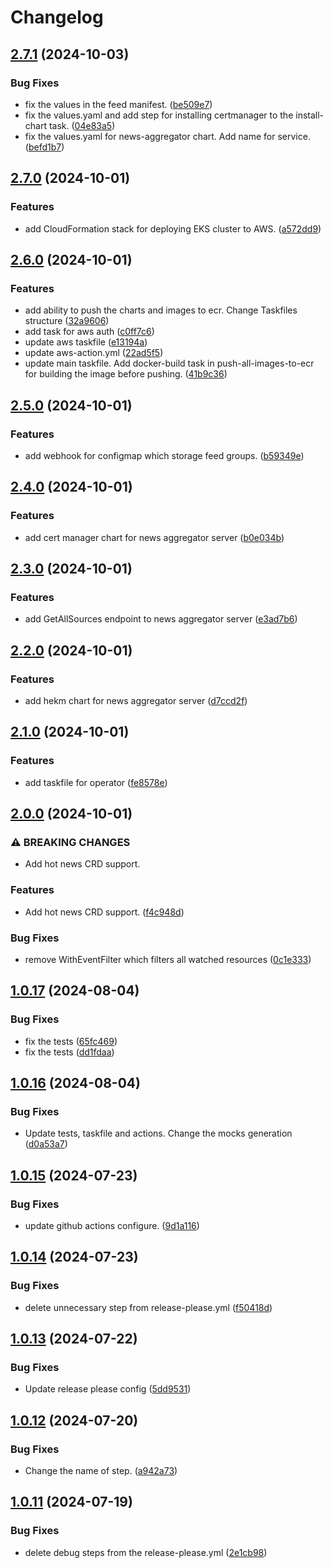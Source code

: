 # Changelog

## [2.7.1](https://github.com/ivan-poltavskiy/news-aggregator/compare/v2.7.0...v2.7.1) (2024-10-03)


### Bug Fixes

* fix the values in the feed manifest. ([be509e7](https://github.com/ivan-poltavskiy/news-aggregator/commit/be509e7b19833af11356f024a3fecc3a27d28f93))
* fix the values.yaml and add step for installing certmanager to the install-chart task. ([04e83a5](https://github.com/ivan-poltavskiy/news-aggregator/commit/04e83a5ad75123f7111f27b10a6b927464749272))
* fix the values.yaml for news-aggregator chart. Add name for service. ([befd1b7](https://github.com/ivan-poltavskiy/news-aggregator/commit/befd1b7e89487a6a03d5f1e894f17072df735802))

## [2.7.0](https://github.com/ivan-poltavskiy/news-aggregator/compare/v2.6.0...v2.7.0) (2024-10-01)


### Features

* add CloudFormation stack for deploying EKS cluster to AWS. ([a572dd9](https://github.com/ivan-poltavskiy/news-aggregator/commit/a572dd96536161d40fc5e3b6ccdb3839646086a7))

## [2.6.0](https://github.com/ivan-poltavskiy/news-aggregator/compare/v2.5.0...v2.6.0) (2024-10-01)


### Features

* add ability to push the charts and images to ecr. Change Taskfiles structure ([32a9606](https://github.com/ivan-poltavskiy/news-aggregator/commit/32a96066ba870cf41de055a2f81ee4399e9275bb))
* add task for aws auth ([c0ff7c6](https://github.com/ivan-poltavskiy/news-aggregator/commit/c0ff7c6db0788afc62ab4f2d277e6b5d16dd6f23))
* update aws taskfile ([e13194a](https://github.com/ivan-poltavskiy/news-aggregator/commit/e13194a08277817bba64c3039d63818d9d2f842a))
* update aws-action.yml ([22ad5f5](https://github.com/ivan-poltavskiy/news-aggregator/commit/22ad5f5a281b28dcf8484fb797bd7aea4ca9e224))
* update main taskfile. Add docker-build task in push-all-images-to-ecr for building the image before pushing. ([41b9c36](https://github.com/ivan-poltavskiy/news-aggregator/commit/41b9c36e0b194fdb6abd27d6f5fd7e2128be5063))

## [2.5.0](https://github.com/ivan-poltavskiy/news-aggregator/compare/v2.4.0...v2.5.0) (2024-10-01)


### Features

* add webhook for configmap which storage feed groups. ([b59349e](https://github.com/ivan-poltavskiy/news-aggregator/commit/b59349efcc16866a9a816aef00dae90b30d2fdd7))

## [2.4.0](https://github.com/ivan-poltavskiy/news-aggregator/compare/v2.3.0...v2.4.0) (2024-10-01)


### Features

* add cert manager chart for news aggregator server ([b0e034b](https://github.com/ivan-poltavskiy/news-aggregator/commit/b0e034b312bc0f729ecd8cb283915ab42eda29aa))

## [2.3.0](https://github.com/ivan-poltavskiy/news-aggregator/compare/v2.2.0...v2.3.0) (2024-10-01)


### Features

* add GetAllSources endpoint to news aggregator server ([e3ad7b6](https://github.com/ivan-poltavskiy/news-aggregator/commit/e3ad7b6f1b60d6b968e3e36db3d5bfd2042f836e))

## [2.2.0](https://github.com/ivan-poltavskiy/news-aggregator/compare/v2.1.0...v2.2.0) (2024-10-01)


### Features

* add hekm chart for news aggregator server ([d7ccd2f](https://github.com/ivan-poltavskiy/news-aggregator/commit/d7ccd2f8451f4e3b9351377c1d0ec8c3ec850dfc))

## [2.1.0](https://github.com/ivan-poltavskiy/news-aggregator/compare/v2.0.0...v2.1.0) (2024-10-01)


### Features

* add taskfile for operator ([fe8578e](https://github.com/ivan-poltavskiy/news-aggregator/commit/fe8578ecf96b1c9f26a73f8b29db650512e94345))

## [2.0.0](https://github.com/ivan-poltavskiy/news-aggregator/compare/v1.0.17...v2.0.0) (2024-10-01)


### ⚠ BREAKING CHANGES

* Add hot news CRD support.

### Features

* Add hot news CRD support. ([f4c948d](https://github.com/ivan-poltavskiy/news-aggregator/commit/f4c948dab79d771e8019d7bfba47ec8386c98de0))


### Bug Fixes

* remove WithEventFilter which filters all watched resources ([0c1e333](https://github.com/ivan-poltavskiy/news-aggregator/commit/0c1e3337a00d528091c6b1577cfb902e5afbf948))

## [1.0.17](https://github.com/ivan-poltavskiy/news-aggregator/compare/v1.0.16...v1.0.17) (2024-08-04)


### Bug Fixes

* fix the tests ([65fc469](https://github.com/ivan-poltavskiy/news-aggregator/commit/65fc469feb0d46befa5260b1ca6d885be56548c0))
* fix the tests ([dd1fdaa](https://github.com/ivan-poltavskiy/news-aggregator/commit/dd1fdaac8d063144d5ae8f88d90acb33bc9a5b10))

## [1.0.16](https://github.com/ivan-poltavskiy/news-aggregator/compare/v1.0.15...v1.0.16) (2024-08-04)


### Bug Fixes

* Update tests, taskfile and actions. Change the mocks generation ([d0a53a7](https://github.com/ivan-poltavskiy/news-aggregator/commit/d0a53a70adc5fe4e9158c9bc42c606e64666f9ed))

## [1.0.15](https://github.com/ivan-poltavskiy/news-aggregator/compare/v1.0.14...v1.0.15) (2024-07-23)


### Bug Fixes

* update github actions configure. ([9d1a116](https://github.com/ivan-poltavskiy/news-aggregator/commit/9d1a11636ea23adaca3a9443f92cf39c12c872a5))

## [1.0.14](https://github.com/ivan-poltavskiy/news-aggregator/compare/v1.0.13...v1.0.14) (2024-07-23)


### Bug Fixes

* delete unnecessary step from release-please.yml ([f50418d](https://github.com/ivan-poltavskiy/news-aggregator/commit/f50418d838a6ec56acfcfc27d2d99cca40d16869))

## [1.0.13](https://github.com/ivan-poltavskiy/news-aggregator/compare/v1.0.12...v1.0.13) (2024-07-22)


### Bug Fixes

* Update release please config ([5dd9531](https://github.com/ivan-poltavskiy/news-aggregator/commit/5dd9531a2376ee85a424ce92fea1e76de669ad2e))

## [1.0.12](https://github.com/ivan-poltavskiy/news-aggregator/compare/v1.0.11...v1.0.12) (2024-07-20)


### Bug Fixes

* Change the name of step. ([a942a73](https://github.com/ivan-poltavskiy/news-aggregator/commit/a942a73959d3807e59548fc6430c95c351da6296))

## [1.0.11](https://github.com/ivan-poltavskiy/news-aggregator/compare/v1.0.10...v1.0.11) (2024-07-19)


### Bug Fixes

* delete debug steps from the release-please.yml ([2e1cb98](https://github.com/ivan-poltavskiy/news-aggregator/commit/2e1cb98f9de32eb3e6867c70b7a3a0a46dc352c1))
